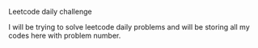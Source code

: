 Leetcode daily challenge

I will be trying to solve leetcode daily problems and will be storing all my codes here with problem number.
